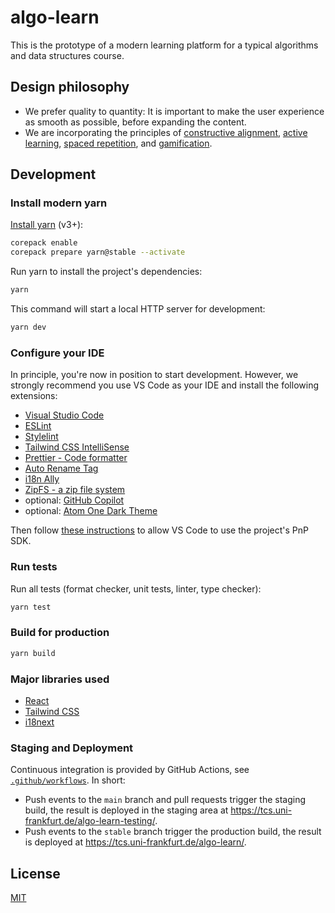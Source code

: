 # algo-learn

This is the prototype of a modern learning platform for a typical algorithms and data structures course.

## Design philosophy

- We prefer quality to quantity: It is important to make the user experience as smooth as possible, before expanding the content.
- We are incorporating the principles of [constructive alignment](https://en.wikipedia.org/wiki/Constructive_alignment), [active learning](https://en.wikipedia.org/wiki/Active_learning), [spaced repetition](https://en.wikipedia.org/wiki/Spaced_repetition), and [gamification](https://en.wikipedia.org/wiki/Gamification_of_learning).

## Development

### Install modern yarn

[Install yarn](https://yarnpkg.com/getting-started/install) (v3+):

```bash
corepack enable
corepack prepare yarn@stable --activate
```

Run yarn to install the project's dependencies:

```bash
yarn
```

This command will start a local HTTP server for development:

```bash
yarn dev
```

### Configure your IDE

In principle, you're now in position to start development. However, we strongly recommend you use VS Code as your IDE and install the following extensions:

- [Visual Studio Code](https://code.visualstudio.com/)
- [ESLint](https://marketplace.visualstudio.com/items?itemName=dbaeumer.vscode-eslint)
- [Stylelint](https://marketplace.visualstudio.com/items?itemName=stylelint.vscode-stylelint)
- [Tailwind CSS IntelliSense](https://marketplace.visualstudio.com/items?itemName=bradlc.vscode-tailwindcss)
- [Prettier - Code formatter](https://marketplace.visualstudio.com/items?itemName=esbenp.prettier-vscode)
- [Auto Rename Tag](https://marketplace.visualstudio.com/items?itemName=formulahendry.auto-rename-tag)
- [i18n Ally](https://marketplace.visualstudio.com/items?itemName=Lokalise.i18n-ally)
- [ZipFS - a zip file system](https://marketplace.visualstudio.com/items?itemName=arcanis.vscode-zipfs)
- optional: [GitHub Copilot](https://marketplace.visualstudio.com/items?itemName=GitHub.copilot)
- optional: [Atom One Dark Theme](https://marketplace.visualstudio.com/items?itemName=akamud.vscode-theme-onedark)

Then follow [these instructions](https://yarnpkg.com/getting-started/editor-sdks#vscode) to allow VS Code to use the project's PnP SDK.

### Run tests

Run all tests (format checker, unit tests, linter, type checker):
```bash
yarn test
```

### Build for production

```bash
yarn build
```

### Major libraries used

- [React](https://reactjs.org/)
- [Tailwind CSS](https://tailwindcss.com/)
- [i18next](https://www.i18next.com/)

### Staging and Deployment

Continuous integration is provided by GitHub Actions, see [`.github/workflows`](.github/workflows). In short:

- Push events to the `main` branch and pull requests trigger the staging build, the result is deployed in the staging area at <https://tcs.uni-frankfurt.de/algo-learn-testing/>.
- Push events to the `stable` branch trigger the production build, the result is deployed at <https://tcs.uni-frankfurt.de/algo-learn/>.

## License

[MIT](LICENSE)
